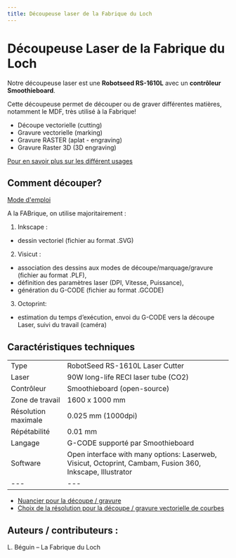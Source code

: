 ```yaml
---
title: Découpeuse laser de la Fabrique du Loch
---
```


# Découpeuse Laser de la Fabrique du Loch

Notre découpeuse laser est une **Robotseed RS-1610L** avec un **contrôleur Smoothieboard**.

Cette découpeuse permet de découper ou de graver différentes matières, notamment le MDF, très utilisé à la Fabrique!

  - Découpe vectorielle (cutting)
  - Gravure vectorielle (marking)
  - Gravure RASTER (aplat - engraving)
  - Gravure Raster 3D (3D engraving)

[Pour en savoir plus sur les différent usages](usages)

## Comment découper?
[Mode d'emploi](utilisation)

A la FABrique, on utilise majoritairement :
1. Inkscape :
  - dessin vectoriel (fichier au format .SVG)
2. Visicut :
  - association des dessins aux modes de découpe/marquage/gravure (fichier au format .PLF),
  - définition des paramètres laser (DPI, Vitesse, Puissance),
  - génération du G-CODE (fichier au format .GCODE)
3. Octoprint: 
  - estimation du temps d’exécution, envoi du G-CODE vers la découpe Laser,  suivi du travail (caméra)

## Caractéristiques techniques

|   |   |
|---|---|
|  Type 	              | RobotSeed RS-1610L Laser Cutter   	|   
|  Laser 	              | 90W long-life RECI laser tube (CO2)  	|   	
|  Contrôleur 	        | Smoothieboard (open-source)  	|  
|  Zone de travail 	    | 1600 x 1000 mm  	|   
|  Résolution maximale 	| 0.025 mm (1000dpi)  	|  
|  Répétabilité 	      | 0.01 mm  	|
|  Langage 	            | G-CODE supporté par Smoothieboard  	|
|  Software 	          | Open interface with many options: Laserweb, Visicut, Octoprint, Cambam, Fusion 360, Inkscape, Illustrator  	|
|---|---|

- [Nuancier pour la découpe / gravure](nuancier)
- [Choix de la résolution pour la découpe / gravure vectorielle de courbes](resolution)

## Auteurs / contributeurs :
L. Béguin – La Fabrique du Loch
